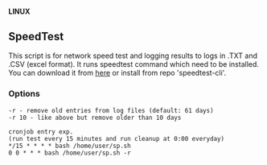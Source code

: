 #### LINUX
## SpeedTest

This script is for network speed test and logging results to logs in .TXT and .CSV (excel format).
It runs speedtest command which need to be installed. 
You can download it from [here](https://github.com/sivel/speedtest-cli) or install from repo 'speedtest-cli'.

### Options
    -r - remove old entries from log files (default: 61 days)
    -r 10 - like above but remove older than 10 days

    cronjob entry exp.
    (run test every 15 minutes and run cleanup at 0:00 everyday)
    */15 * * * * bash /home/user/sp.sh
    0 0 * * * bash /home/user/sp.sh -r
